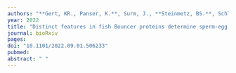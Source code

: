 ```yaml
---
authors: "**Gert, KR., Panser, K.**, Surm, J., **Steinmetz, BS.**, Schleiffer, A., Moran, Y., Kondrashov, F., **Pauli, A.**"
year: 2022
title: "Distinct features in fish Bouncer proteins determine sperm-egg compatibility"
journal: bioRxiv
pages: 
doi: "10.1101/2022.09.01.506233"
pubmed: 
abstract: " "
---
```


